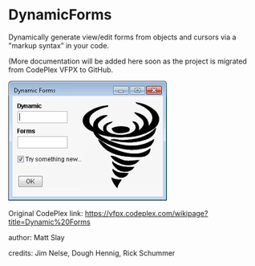 # DynamicForms
Dynamically generate view/edit forms from objects and cursors via a "markup syntax” in your code.

(More documentation will be added here soon as the project is migrated from CodePlex VFPX to GitHub.

![Dynamic Forms Logo](Documentation/Images/Dynamic%20Forms%20Logo.jpg "Dynamic Forms Logo")

Original CodePlex link: https://vfpx.codeplex.com/wikipage?title=Dynamic%20Forms

author: Matt Slay

credits: Jim Nelse, Dough Hennig, Rick Schummer
